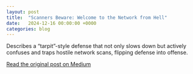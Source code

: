 ```yaml
---
layout: post
title:  "Scanners Beware: Welcome to the Network from Hell"
date:   2024-12-16 00:00:00 +0000
categories: blog
---
```

Describes a “tarpit”-style defense that not only slows down but actively confuses and traps hostile network scans, flipping defense into offense.

[Read the original post on Medium](https://medium.com/sensorfu/scanners-beware-welcome-to-the-network-from-hell-86989f29f17b)
